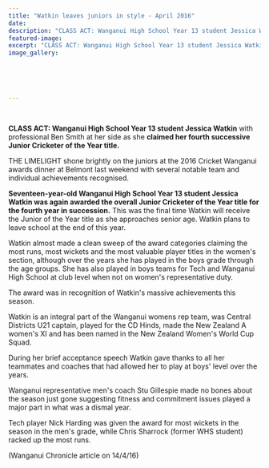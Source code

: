 ```yaml
---
title: "Watkin leaves juniors in style - April 2016"
date: 
description: "CLASS ACT: Wanganui High School Year 13 student Jessica Watkin with professional Ben Smith at her side as she claimed her fourth successive Junior Cricketer of the Year title..."
featured-image: 
excerpt: "CLASS ACT: Wanganui High School Year 13 student Jessica Watkin with professional Ben Smith at her side as she claimed her fourth successive Junior Cricketer of the Year title..."
image_gallery:
	
	
	
	
	
---
```


<p>&nbsp;</p>
<p><span><strong>CLASS ACT: Wanganui High School Year 13 student Jessica Watkin</strong> with professional Ben Smith at her side as she <strong>claimed her fourth successive Junior Cricketer of the Year title.</strong></span></p>
<p>THE LIMELIGHT shone brightly on the juniors at the 2016 Cricket Wanganui awards dinner at Belmont last weekend with several notable team and individual achievements recognised.</p>
<p><strong>Seventeen-year-old Wanganui High School Year 13 student Jessica Watkin was again awarded the overall Junior Cricketer of the Year title for the fourth year in succession.</strong> This was the final time Watkin will receive the Junior of the Year title as she approaches senior age. Watkin plans to leave school at the end of this year.</p>
<p>Watkin almost made a clean sweep of the award categories claiming the most runs, most wickets and the most valuable player titles in the women's section, although over the years she has played in the boys grade through the age groups. She has also played in boys teams for Tech and Wanganui High School at club level when not on women's representative duty.</p>
<p>The award was in recognition of Watkin's massive achievements this season.</p>
<p>Watkin is an integral part of the Wanganui womens rep team, was Central Districts U21 captain, played for the CD Hinds, made the New Zealand A women's XI and has been named in the New Zealand Women's World Cup Squad.</p>
<p>During her brief acceptance speech Watkin gave thanks to all her teammates and coaches that had allowed her to play at boys' level over the years.</p>
<p>Wanganui representative men's coach Stu Gillespie made no bones about the season just gone suggesting fitness and commitment issues played a major part in what was a dismal year.</p>
<p>Tech player Nick Harding was given the award for most wickets in the season in the men's grade, while Chris Sharrock (former WHS student) racked up the most runs.</p>
<p><span>(Wanganui Chronicle article on 14/4/16)</span></p>

